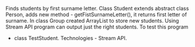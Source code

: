 Finds students by first surname letter. Class Student extends abstract class 
Person, adds new method - getFistSurnameLetter(), it returns first letter of 
surname. In class Group created ArrayList<Student> to store new students. Using 
Stream API program can output just the right students. To test this program 
- class TestStudent.
Technologies - Stream API.
